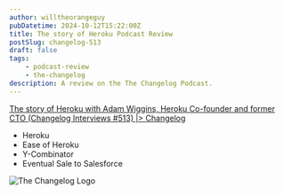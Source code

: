 ```yaml
---
author: willtheorangeguy
pubDatetime: 2024-10-12T15:22:00Z
title: The story of Heroku Podcast Review
postSlug: changelog-513
draft: false
tags:
    - podcast-review
    - the-changelog
description: A review on the The Changelog Podcast.
---
```


[The story of Heroku with Adam Wiggins, Heroku Co-founder and former CTO (Changelog Interviews #513) |> Changelog](https://changelog.com/podcast/513)

-   Heroku
-   Ease of Heroku
-   Y-Combinator
-   Eventual Sale to Salesforce

![The Changelog Logo](https://is1-ssl.mzstatic.com/image/thumb/Podcasts123/v4/b5/b1/43/b5b14333-7cbe-123d-c444-0204e5d08102/mza_311421542997449775.png/300x300bb.webp)
